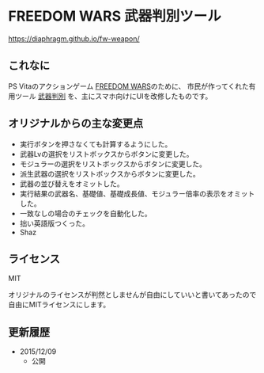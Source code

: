# FREEDOM WARS 武器判別ツール
https://diaphragm.github.io/fw-weapon/

## これなに

PS Vitaのアクションゲーム
[FREEDOM WARS](http://www.jp.playstation.com/scej/title/freedomwars/)のために、
市民が作ってくれた有用ツール
[武器判別](https://f27092d8b4c1438887814de088f306179e2f6241.googledrive.com/host/0B87O84vHzMF7ME4zLUJfd25NcHc/WebApp/FreedomWars/weapon.html)
を、主にスマホ向けにUIを改修したものです。

## オリジナルからの主な変更点
- 実行ボタンを押さなくても計算するようにした。
- 武器Lvの選択をリストボックスからボタンに変更した。
- モジュラーの選択をリストボックスからボタンに変更した。
- 派生武器の選択をリストボックスからボタンに変更した。
- 武器の並び替えをオミットした。
- 実行結果の武器名、基礎値、基礎成長値、モジュラー倍率の表示をオミットした。
- 一致なしの場合のチェックを自動化した。
- 拙い英語版つくった。
- Shaz


## ライセンス
MIT

オリジナルのライセンスが判然としませんが自由にしていいと書いてあったので自由にMITライセンスにします。


## 更新履歴
- 2015/12/09
  - 公開
